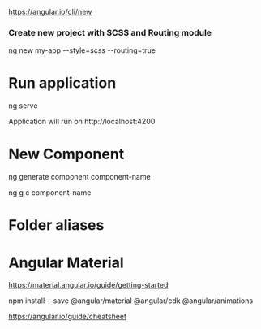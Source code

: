 
https://angular.io/cli/new

### Create new project with SCSS and Routing module
ng new my-app --style=scss --routing=true

# Run application
ng serve 

Application will run on http://localhost:4200


# New Component

ng generate component component-name

ng g c component-name

# Folder aliases


# Angular Material

https://material.angular.io/guide/getting-started

npm install --save @angular/material @angular/cdk @angular/animations

https://angular.io/guide/cheatsheet

